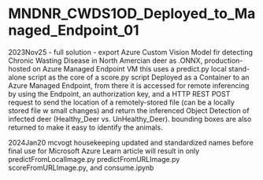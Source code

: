 # MNDNR_CWDS1OD_Deployed_to_Managed_Endpoint_01
2023Nov25 - full solution - export Azure Custom Vision Model fir detecting Chronic Wasting Disease in North Amercian deer as .ONNX, production-hosted on Azure Managed Endpoint VM
this uses a predict.py local stand-alone script as the core of a score.py script Deployed as a Container to an Azure Managed Endpoint, from there it is accessed for remote inferencing
by using the Endpoint, an authorization key, and a HTTP REST POST request to send the location of a remotely-stored file (can be a locally stored file w small changes) and return
the inferenced Object Detection of infected deer (Healthy_Deer vs. UnHealthy_Deer).  bounding boxes are also returned to make it easy to identify the animals.  

2024Jan20 mcvogt housekeeping
updated and standardized names before final use for Microsoft Azure Learn article
will result in only predictFromLocalImage.py predictFromURLImage.py scoreFromURLImage.py, and consume.ipynb


